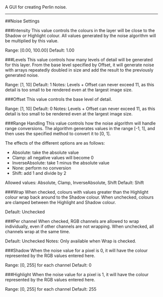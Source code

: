 A GUI for creating Perlin noise.

---
##Noise Settings

###Intensity
This value controls the colours in the layer will be close to the Shadow or Highlight colour. All values generated by the noise algorithm will be multiplied by this value.

Range: [0.00, 100.00]
Default: 1.00

###Levels
This value controls how many levels of detail will be generated for this layer. From the base level specified by Offset, it will generate noise with arrays repeatedly doubled in size and add the result to the previously generated noise.

Range: [1, 10]
Default: 1
Notes: Levels + Offset can never exceed 11, as this detail is too small to be rendered even at the largest image size.

###Offset
This value controls the base level of detail.

Range: [1, 10]
Default: 0
Notes: Levels + Offset can never exceed 11, as this detail is too small to be rendered even at the largest image size.

###Range Handling
This value controls how the noise algorithm will handle range conversions. The algorithm generates values in the range [-1, 1], and then uses the specified method to convert it to [0, 1].

The effects of the different options are as follows:
- Absolute: take the absolute value
- Clamp: all negative values will become 0
- InverseAbsolute: take 1 minus the absolute value
- None: perform no conversion
- Shift: add 1 and divide by 2

Allowed values: Absolute, Clamp, InverseAbsolute, Shift
Default: Shift

###Wrap
When checked, colours with values greater than the Highlight colour wrap back around to the Shadow colour. When unchecked, colours are clamped between the Highlight and Shadow colour.

Default: Unchecked

###Per channel
When checked, RGB channels are allowed to wrap individually, even if other channels are not wrapping. When unchecked, all channels wrap at the same time.

Default: Unchecked
Notes: Only available when Wrap is checked.

###Shadow
When the noise value for a pixel is 0, it will have the colour represented by the RGB values entered here.

Range: [0, 255] for each channel
Default: 0

###Highlight
When the noise value for a pixel is 1, it will have the colour represented by the RGB values entered here.

Range: [0, 255] for each channel
Default: 255